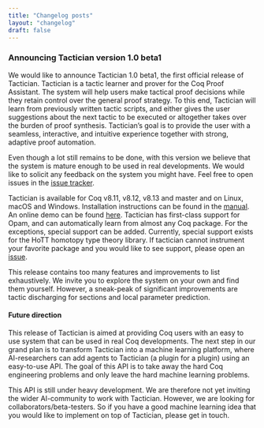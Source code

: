 ```yaml
---
title: "Changelog posts"
layout: "changelog"
draft: false
---
```


### Announcing Tactician version 1.0 beta1

We would like to announce Tactician 1.0 beta1, the first official release of Tactician.
Tactician is a tactic learner and prover for the Coq Proof Assistant.
The system will help users make tactical proof decisions while they retain control over the general proof
strategy. To this end, Tactician will learn from previously written tactic scripts, and either gives the user
suggestions about the next tactic to be executed or altogether takes over the burden of proof synthesis.
Tactician’s goal is to provide the user with a seamless, interactive, and intuitive experience together with
strong, adaptive proof automation.

Even though a lot still remains to be done,
with this version we believe that the system is mature enough to be used in real developments. We would like
to solicit any feedback on the system you might have. Feel free to open issues in the
[issue tracker](https://github.com/coq-tactician/coq-tactician/issues).

Tactician is available for Coq v8.11, v8.12, v8.13 and master and on Linux, macOS and Windows. Installation
instructions can be found in the [manual](/manual). An online demo can be found [here](/demo.html). Tactician has
first-class support for Opam, and can automatically learn from almost any Coq package. For the exceptions,
special support can be added. Currently, special support exists for the HoTT homotopy type theory library. If
tactician cannot instrument your favorite package and you would like to see support, please open an
[issue](https://github.com/coq-tactician/coq-tactician/issues).

This release contains too many features and improvements to list exhaustively. We invite you to explore the
system on your own and find them yourself. However, a sneak-peak of significant improvements are tactic
discharging for sections and local parameter prediction.

#### Future direction
This release of Tactician is aimed at providing Coq users with an easy to use system that can be used in real
Coq developments. The next step in our grand plan is to transform Tactician into a machine learning platform,
where AI-researchers can add agents to Tactician (a plugin for a plugin) using an easy-to-use API.
The goal of this API is to take away the hard Coq engineering problems and only leave the hard machine learning
problems.

This API is still under heavy development. We are therefore not yet inviting the wider AI-community to work
with Tactician. However, we are looking for collaborators/beta-testers. So if you have a good machine learning
idea that you would like to implement on top of Tactician, please get in touch.
